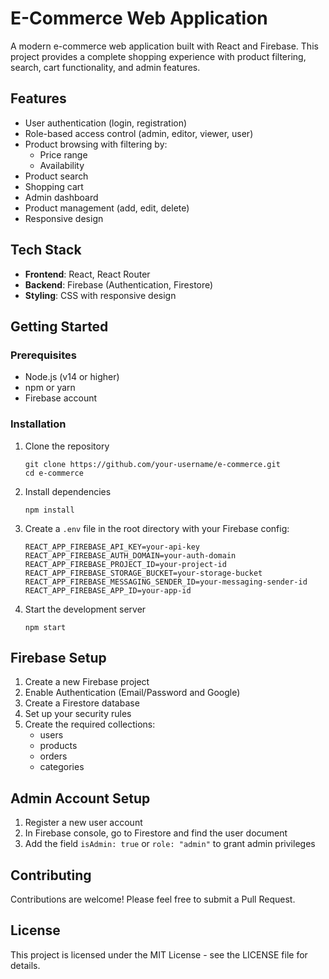 # E-Commerce Web Application

A modern e-commerce web application built with React and Firebase. This project provides a complete shopping experience with product filtering, search, cart functionality, and admin features.

## Features

- User authentication (login, registration)
- Role-based access control (admin, editor, viewer, user)
- Product browsing with filtering by:
  - Price range
  - Availability
- Product search
- Shopping cart
- Admin dashboard
- Product management (add, edit, delete)
- Responsive design

## Tech Stack

- **Frontend**: React, React Router
- **Backend**: Firebase (Authentication, Firestore)
- **Styling**: CSS with responsive design

## Getting Started

### Prerequisites

- Node.js (v14 or higher)
- npm or yarn
- Firebase account

### Installation

1. Clone the repository
   ```
   git clone https://github.com/your-username/e-commerce.git
   cd e-commerce
   ```

2. Install dependencies
   ```
   npm install
   ```

3. Create a `.env` file in the root directory with your Firebase config:
   ```
   REACT_APP_FIREBASE_API_KEY=your-api-key
   REACT_APP_FIREBASE_AUTH_DOMAIN=your-auth-domain
   REACT_APP_FIREBASE_PROJECT_ID=your-project-id
   REACT_APP_FIREBASE_STORAGE_BUCKET=your-storage-bucket
   REACT_APP_FIREBASE_MESSAGING_SENDER_ID=your-messaging-sender-id
   REACT_APP_FIREBASE_APP_ID=your-app-id
   ```

4. Start the development server
   ```
   npm start
   ```

## Firebase Setup

1. Create a new Firebase project
2. Enable Authentication (Email/Password and Google)
3. Create a Firestore database
4. Set up your security rules
5. Create the required collections:
   - users
   - products
   - orders
   - categories

## Admin Account Setup

1. Register a new user account
2. In Firebase console, go to Firestore and find the user document
3. Add the field `isAdmin: true` or `role: "admin"` to grant admin privileges

## Contributing

Contributions are welcome! Please feel free to submit a Pull Request.

## License

This project is licensed under the MIT License - see the LICENSE file for details.
